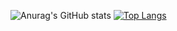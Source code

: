 ![Anurag's GitHub stats](https://github-readme-stats.vercel.app/api?username=PringleCPP&show_icons=true&theme=dark)
[![Top Langs](https://github-readme-stats.vercel.app/api/top-langs/?username=PringleCPP&theme=dark)](https://github.com/anuraghazra/github-readme-stats)



<!--
**PringleCPP/PringleCPP** is a ✨ _special_ ✨ repository because its `README.md` (this file) appears on your GitHub profile.

Here are some ideas to get you started:

- 🔭 I’m currently working on ...
- 🌱 I’m currently learning ...
- 👯 I’m looking to collaborate on ...
- 🤔 I’m looking for help with ...
- 💬 Ask me about ...
- 📫 How to reach me: ...
- 😄 Pronouns: ...
- ⚡ Fun fact: ...
-->
